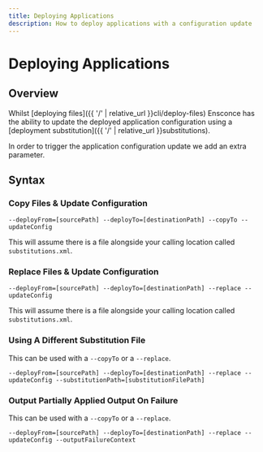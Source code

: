```yaml
---
title: Deploying Applications
description: How to deploy applications with a configuration update
---
```


# Deploying Applications

## Overview

Whilst [deploying files]({{ '/' | relative_url }}cli/deploy-files) Ensconce has the ability to update the deployed application configuration using a  [deployment substitution]({{ '/' | relative_url }}substitutions).

In order to trigger the application configuration update we add an extra parameter.

## Syntax

### Copy Files & Update Configuration

`--deployFrom=[sourcePath] --deployTo=[destinationPath] --copyTo --updateConfig`

This will assume there is a file alongside your calling location called `substitutions.xml`.

### Replace Files & Update Configuration

`--deployFrom=[sourcePath] --deployTo=[destinationPath] --replace --updateConfig`

This will assume there is a file alongside your calling location called `substitutions.xml`.

### Using A Different Substitution File

This can be used with a `--copyTo` or a `--replace`.

`--deployFrom=[sourcePath] --deployTo=[destinationPath] --replace --updateConfig --substitutionPath=[substitutionFilePath]`

### Output Partially Applied Output On Failure

This can be used with a `--copyTo` or a `--replace`.

`--deployFrom=[sourcePath] --deployTo=[destinationPath] --replace --updateConfig --outputFailureContext`
